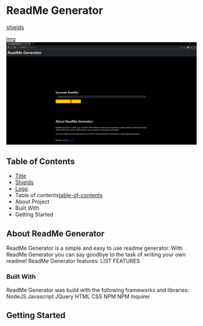 <a name="title"></a>
# ReadMe Generator

<!-- project shields -->
[shields](#shields)

<!-- project logo -->
[img](#img)
![img](/Assets/img/ReadMeScreenCap.png)

<!-- toc -->
<a name="table-of-contents"></a>
## Table of Contents
- [Title](#Table-of-Contents)
- [Shields](#shields)
- [Logo](#img)
- Table of contents[table-of-contents](#Table-of-Contents)
- About Project
- Built With
- Getting Started

<!-- aboout project -->
## About ReadMe Generator

ReadMe Generator is a simple and easy to use readme generator. With ReadMe Generator you can say goodbye to the task of writing your own readme!
ReadMe Generator features:
    LIST FEATURES

<!-- built with -->
### Built With
ReadMe Generator was build with the following frameworks and libraries:
NodeJS
Javascript
JQuery
HTML
CSS
NPM
NPM Inquirer

<!-- getting started -->
## Getting Started